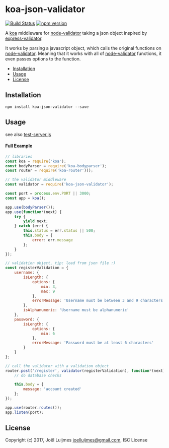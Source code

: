 # koa-json-validator
[![Build Status](https://img.shields.io/teamcity/http/lensert.com:8111/s/KoaJsonValidatorBuild.svg)](http://lensert.com:8111/project.html?projectId=KoaJsonValidator)
[![npm version](https://badge.fury.io/js/koa-json-validator.svg)](https://badge.fury.io/js/koa-json-validator)

A [koa](https://github.com/koajs/koa) middleware for [node-validator](https://github.com/chriso/validator.js) taking a json object
inspired by [express-validator](https://github.com/ctavan/express-validator).

It works by parsing a javascript object, which calls the original functions on [node-validator](https://github.com/chriso/validator.js).
Meaning that it works with all of [node-validator](https://github.com/chriso/validator.js) functions, it even passes options to the
function.

- [Installation](#installation)
- [Usage](#usage)
- [License](#license)

## Installation
```
npm install koa-json-validator --save
```

## Usage
see also [test-server.js](test-server.js)  

#### Full Example
```javascript
// libraries
const koa = require('koa');
const bodyParser = require('koa-bodyparser');
const router = require('koa-router')();

// the validator middleware
const validator = require('koa-json-validator');

const port = process.env.PORT || 3000;
const app = koa();

app.use(bodyParser());
app.use(function*(next) {
    try {
        yield next;
    } catch (err) {
        this.status = err.status || 500;
        this.body = {
            error: err.message
        };
    }
});

// validation object, tip: load from json file :)
const registerValidation = {
    username: {
        isLength: {
            options: {
                min: 3,
                max: 9
            },
            errorMessage: 'Username must be between 3 and 9 characters'
        },
        isAlphanumeric: 'Username must be alphanumeric'
    },
    password: {
        isLength: {
            options: {
                min: 6
            },
            errorMessage: 'Password must be at least 6 characters'
        }
    }
};

// call the validator with a validation object
router.post('/register', validator(registerValidation), function*(next) {
    // do database checks

    this.body = {
        message: 'account created'
    };
});

app.use(router.routes());
app.listen(port);
```

## License
Copyright (c) 2017, Joël Luijmes <joelluijmes@gmail.com>, ISC License
